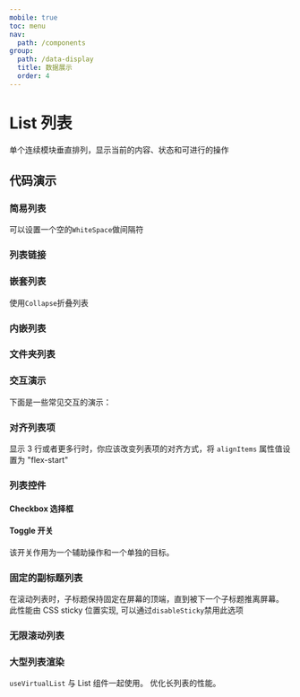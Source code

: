 ```yaml
---
mobile: true
toc: menu
nav:
  path: /components
group:
  path: /data-display
  title: 数据展示
  order: 4
---
```

# List 列表

单个连续模块垂直排列，显示当前的内容、状态和可进行的操作


## 代码演示

### 简易列表

可以设置一个空的`WhiteSpace`做间隔符

<code src="./demo/demo1.tsx"></code>

### 列表链接

<code src="./demo/listLink.tsx"></code>


### 嵌套列表

使用`Collapse`折叠列表

<code src="./demo/demo2.tsx"></code>

### 内嵌列表

<code src="./demo/demo8.tsx"></code>

### 文件夹列表

<code src="./demo/demo3.tsx"></code>

### 交互演示

下面是一些常见交互的演示：

<code src="./demo/demo4.tsx"></code>


### 对齐列表项

显示 3 行或者更多行时，你应该改变列表项的对齐方式，将 `alignItems` 属性值设置为 "flex-start"

<code src="./demo/demo6.tsx"></code>



### 列表控件

#### Checkbox 选择框

<code src="./demo/checkbox.tsx"></code>

#### Toggle 开关

该开关作用为一个辅助操作和一个单独的目标。

<code  src="./demo/switch.tsx"></code>

### 固定的副标题列表

在滚动列表时，子标题保持固定在屏幕的顶端，直到被下一个子标题推离屏幕。 此性能由 CSS sticky 位置实现, 可以通过`disableSticky`禁用此选项

<code  src="./demo/sticky.tsx"></code>

### 无限滚动列表

<code  src="./demo/InfiniteScroll.tsx"></code>

### 大型列表渲染

`useVirtualList` 与 List 组件一起使用。 优化长列表的性能。

<code  src="./demo/virtualList.tsx"></code>

<API src="./List.tsx" props="inset|className|style|children"></API>

<API src="../ListHeader/ListHeader.tsx" props="sticky|className|style|children"></API>

<API src="../ListItem/ListItem.tsx" props="alignItems|arrow|divider|button|media|extra|className|style|children"></API>

<API src="../ListItemText/ListItemText.tsx" props="className|style|children"></API>
